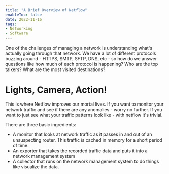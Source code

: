 ```yaml
---
title: "A Brief Overview of Netflow"
enableToc: false
date: 2022-11-16
tags:
- Networking
- Software
---
```


One of the challenges of managing a network is understanding what's actually going through that network. We have a lot of different protocols buzzing around - HTTPS, SMTP, SFTP, DNS, etc - so how do we answer questions like how much of each protocol is happening? Who are the top talkers? What are the most visited destinations? 

# Lights, Camera, Action!
This is where Netflow improves our mortal lives. If you want to monitor your network traffic and see if there are any anomalies - worry no further. If you want to just see what your traffic patterns look like - with netflow it's trivial. 

There are three basic ingredients:
- A monitor that looks at network traffic as it passes in and out of an unsuspecting router. This traffic is cached in memory for a short period of time.
- An exporter that takes the recorded traffic data and puts it into a network management system
- A collector that runs on the network management system to do things like visualize the data.  

